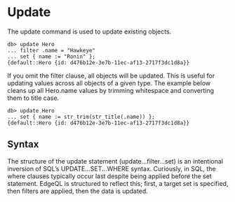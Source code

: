# Update

The update command is used to update existing objects.

```edgeql-repl
db> update Hero
... filter .name = "Hawkeye"
... set { name := "Ronin" };
{default::Hero {id: d476b12e-3e7b-11ec-af13-2717f3dc1d8a}}
```

If you omit the filter clause, all objects will be updated. This is useful for updating values across all objects of a given type. The example below cleans up all Hero.name values by trimming whitespace and converting them to title case.

```edgeql-repl
db> update Hero
... set { name := str_trim(str_title(.name)) };
{default::Hero {id: d476b12e-3e7b-11ec-af13-2717f3dc1d8a}}
```

## Syntax

The structure of the update statement (update...filter...set) is an intentional inversion of SQL’s UPDATE...SET...WHERE syntax. Curiously, in SQL, the where clauses typically occur last despite being applied before the set statement. EdgeQL is structured to reflect this; first, a target set is specified, then filters are applied, then the data is updated.

